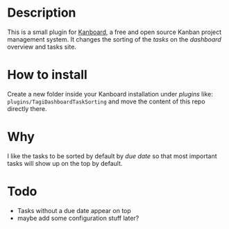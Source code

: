 # Description

This is a small plugin for [Kanboard](https://kanboard.org/), a free and open source Kanban project management system. It changes the sorting of the _tasks_ on the _dashboard_ overview and tasks site.

# How to install

Create a new folder inside your Kanboard installation under _plugins_ like: `plugins/TagiDashboardTaskSorting` and move the content of this repo directly there.

# Why

I like the tasks to be sorted by default by _due date_ so that most important tasks will show up on the top by default.

# Todo

- Tasks without a due date appear on top
- maybe add some configuration stuff later?
